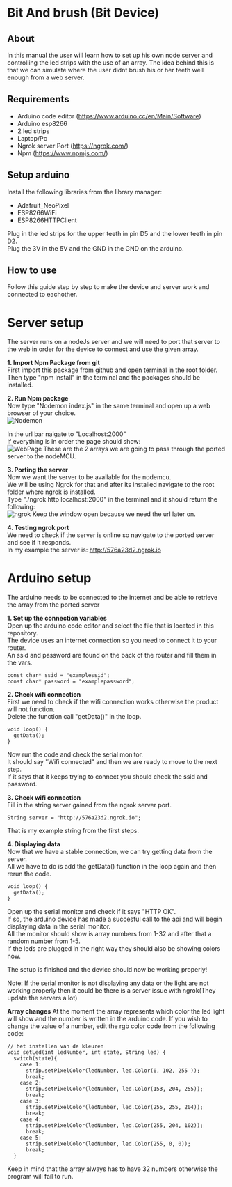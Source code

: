 # Bit And brush (Bit Device)

## About
In this manual the user will learn how to set up his own node server and controlling the led strips with the use of an array.
The idea behind this is that we can simulate where the user didnt brush his or her teeth well enough from a web server.

## Requirements
* Arduino code editor (https://www.arduino.cc/en/Main/Software)
* Arduino esp8266
* 2 led strips
* Laptop/Pc
* Ngrok server Port (https://ngrok.com/)
* Npm (https://www.npmjs.com/)

## Setup arduino
Install the following libraries from the library manager:
* Adafruit_NeoPixel
* ESP8266WiFi
* ESP8266HTTPClient
  
Plug in the led strips for the upper teeth in pin D5 and the lower teeth in pin D2.  
Plug the 3V in the 5V and the GND in the GND on the arduino.  

## How to use
Follow this guide step by step to make the device and server work and connected to eachother.  

# Server setup
The server runs on a nodeJs server and we will need to port that server to the web in order for the device to connect and use the given array.

**1. Import Npm Package from git**  
First import this package from github and open terminal in the root folder.  
Then type "npm install" in the terminal and the packages should be installed.  

**2. Run Npm package**  
Now type "Nodemon index.js" in the same terminal and open up a web browser of your choice.  
![Nodemon](https://github.com/Sanderoost/files/blob/master/Schermafbeelding%202020-01-24%20om%2010.49.15.png)


In the url bar naigate to "Localhost:2000"  
If everything is in order the page should show:  
![WebPage](https://github.com/Sanderoost/files/blob/master/Schermafbeelding%202020-01-24%20om%2010.53.32.png?raw=true)
These are the 2 arrays we are going to pass through the ported server to the nodeMCU.  


**3. Porting the server**  
Now we want the server to be available for the nodemcu.  
We will be using Ngrok for that and after its installed navigate to the root folder where ngrok is installed.  
Type "./ngrok http localhost:2000" in the terminal and it should return the following:  
![ngrok](https://github.com/Sanderoost/files/blob/master/Schermafbeelding%202020-01-24%20om%2011.01.59.png?raw=true)
Keep the window open because we need the url later on.  

**4. Testing ngrok port**  
We need to check if the server is online so navigate to the ported server and see if it responds.  
In my example the server is: http://576a23d2.ngrok.io  

# Arduino setup  
The arduino needs to be connected to the internet and be able to retrieve the array from the ported server

**1. Set up the connection variables**    
Open up the arduino code editor and select the file that is located in this repository.  
The device uses an internet connection so you need to connect it to your router.  
An ssid and password are found on the back of the router and fill them in the vars.  
```
const char* ssid = "examplessid";         
const char* password = "examplepassword";    
```
**2. Check wifi connection**  
First we need to check if the wifi connection works otherwise the product will not function.  
Delete the function call "getData()" in the loop.  
```
void loop() {
  getData();
}
```
Now run the code and check the serial monitor.  
It should say "Wifi connected" and then we are ready to move to the next step.  
If it says that it keeps trying to connect you should check the ssid and password.  


**3. Check wifi connection**  
Fill in the string server gained from the ngrok server port.  
```
String server = "http://576a23d2.ngrok.io";
```
That is my example string from the first steps.

**4. Displaying data**  
Now that we have a stable connection, we can try getting data from the server.  
All we have to do is add the getData() function in the loop again and then rerun the code.  
```
void loop() {
  getData();
}
```
Open up the serial monitor and check if it says "HTTP OK".  
If so, the arduino device has made a succesful call to the api and will begin displaying data in the serial monitor.  
All the monitor should show is array numbers from 1-32 and after that a random number from 1-5.  
If the leds are plugged in the right way they should also be showing colors now.  

The setup is finished and the device should now be working properly!  

Note: If the serial monitor is not displaying any data or the light are not working properly then it could be there is a server issue with ngrok(They update the servers a lot)

**Array changes**
At the moment the array represents which color the led light will show and the number is written in the arduino code.
If you wish to change the value of a number, edit the rgb color code from the following code:
```
// het instellen van de kleuren
void setLed(int ledNumber, int state, String led) {
  switch(state){
    case 1:
      strip.setPixelColor(ledNumber, led.Color(0, 102, 255 ));
      break;
    case 2:
      strip.setPixelColor(ledNumber, led.Color(153, 204, 255)); 
      break;    
    case 3:
      strip.setPixelColor(ledNumber, led.Color(255, 255, 204));  
      break;
    case 4:
      strip.setPixelColor(ledNumber, led.Color(255, 204, 102));  
      break;
    case 5:  
      strip.setPixelColor(ledNumber, led.Color(255, 0, 0));  
      break;    
  }
```

Keep in mind that the array always has to have 32 numbers otherwise the program will fail to run.


